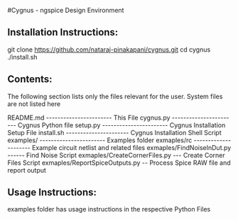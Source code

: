 #Cygnus - ngspice Design Environment

Installation Instructions:
--------------------------

git clone https://github.com/nataraj-pinakapani/cygnus.git 
cd cygnus
./install.sh

Contents:  
---------
The following section lists only the files relevant for the user.
System files are not listed here

README.md ----------------------- This File
cygnus.py ----------------------- Cygnus Python file
setup.py  ----------------------- Cygnus Installation Setup File
install.sh ---------------------- Cygnus Installation Shell Script
examples/ ----------------------- Examples folder
exmaples/rc --------------------- Example circuit netlist and related files
exmaples/FindNoiseInDut.py ------ Find Noise Script
exmaples/CreateCornerFiles.py --- Create Corner Files Script
exmaples/ReportSpiceOutputs.py -- Process Spice RAW file and report output

Usage Instructions:
-------------------
examples folder has usage instructions in the respective Python Files
